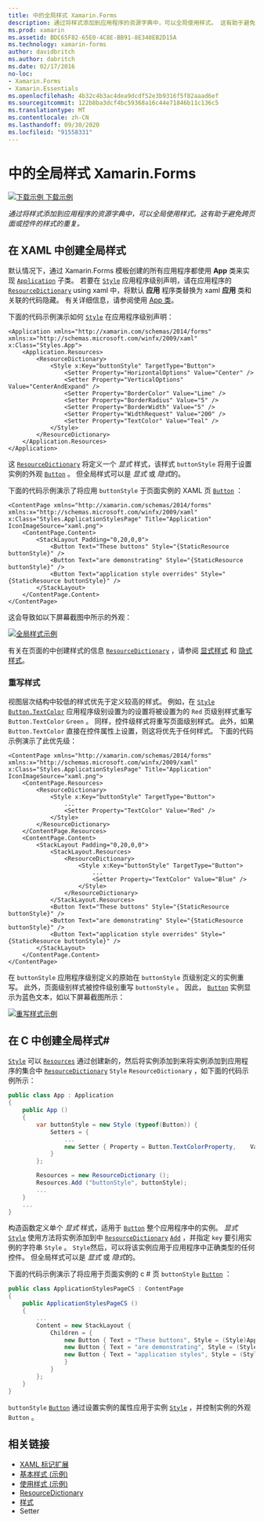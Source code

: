 ```yaml
---
title: 中的全局样式 Xamarin.Forms
description: 通过将样式添加到应用程序的资源字典中，可以全局使用样式。 这有助于避免跨页面或控件的样式的重复。
ms.prod: xamarin
ms.assetid: BDC65F82-65E0-4C8E-BB91-8E340EB2D15A
ms.technology: xamarin-forms
author: davidbritch
ms.author: dabritch
ms.date: 02/17/2016
no-loc:
- Xamarin.Forms
- Xamarin.Essentials
ms.openlocfilehash: 4b32c4b3ac4dea9dcdf52e3b9316f5f82aaad6ef
ms.sourcegitcommit: 122b8ba3dcf4bc59368a16c44e71846b11c136c5
ms.translationtype: MT
ms.contentlocale: zh-CN
ms.lasthandoff: 09/30/2020
ms.locfileid: "91558331"
---
```

# <a name="global-styles-in-no-locxamarinforms"></a>中的全局样式 Xamarin.Forms

[![下载示例](~/media/shared/download.png) 下载示例](https://docs.microsoft.com/samples/xamarin/xamarin-forms-samples/userinterface-styles-basicstyles)

_通过将样式添加到应用程序的资源字典中，可以全局使用样式。这有助于避免跨页面或控件的样式的重复。_

## <a name="create-a-global-style-in-xaml"></a>在 XAML 中创建全局样式

默认情况下，通过 Xamarin.Forms 模板创建的所有应用程序都使用 **App** 类来实现 [`Application`](xref:Xamarin.Forms.Application) 子类。 若要在 [`Style`](xref:Xamarin.Forms.Style) 应用程序级别声明，请在应用程序的 [`ResourceDictionary`](xref:Xamarin.Forms.ResourceDictionary) using xaml 中，将默认 **应用** 程序类替换为 xaml **应用** 类和关联的代码隐藏。 有关详细信息，请参阅使用 [App 类](~/xamarin-forms/app-fundamentals/application-class.md)。

下面的代码示例演示如何 [`Style`](xref:Xamarin.Forms.Style) 在应用程序级别声明：

```xaml
<Application xmlns="http://xamarin.com/schemas/2014/forms" xmlns:x="http://schemas.microsoft.com/winfx/2009/xaml" x:Class="Styles.App">
    <Application.Resources>
        <ResourceDictionary>
            <Style x:Key="buttonStyle" TargetType="Button">
                <Setter Property="HorizontalOptions" Value="Center" />
                <Setter Property="VerticalOptions" Value="CenterAndExpand" />
                <Setter Property="BorderColor" Value="Lime" />
                <Setter Property="BorderRadius" Value="5" />
                <Setter Property="BorderWidth" Value="5" />
                <Setter Property="WidthRequest" Value="200" />
                <Setter Property="TextColor" Value="Teal" />
            </Style>
        </ResourceDictionary>
    </Application.Resources>
</Application>
```

这 [`ResourceDictionary`](xref:Xamarin.Forms.ResourceDictionary) 将定义一个 *显式* 样式，该样式 `buttonStyle` 将用于设置实例的外观 [`Button`](xref:Xamarin.Forms.Button) 。 但全局样式可以是 *显式* 或 *隐式*的。

下面的代码示例演示了将应用 `buttonStyle` 于页面实例的 XAML 页 [`Button`](xref:Xamarin.Forms.Button) ：

```xaml
<ContentPage xmlns="http://xamarin.com/schemas/2014/forms" xmlns:x="http://schemas.microsoft.com/winfx/2009/xaml" x:Class="Styles.ApplicationStylesPage" Title="Application" IconImageSource="xaml.png">
    <ContentPage.Content>
        <StackLayout Padding="0,20,0,0">
            <Button Text="These buttons" Style="{StaticResource buttonStyle}" />
            <Button Text="are demonstrating" Style="{StaticResource buttonStyle}" />
            <Button Text="application style overrides" Style="{StaticResource buttonStyle}" />
        </StackLayout>
    </ContentPage.Content>
</ContentPage>
```

这会导致如以下屏幕截图中所示的外观：

[![全局样式示例](application-images/application-styles-1.png)](application-images/application-styles-1-large.png#lightbox "全局样式示例")

有关在页面的中创建样式的信息 [`ResourceDictionary`](xref:Xamarin.Forms.ResourceDictionary) ，请参阅 [显式样式](~/xamarin-forms/user-interface/styles/explicit.md) 和 [隐式样式](~/xamarin-forms/user-interface/styles/implicit.md)。

### <a name="override-styles"></a>重写样式

视图层次结构中较低的样式优先于定义较高的样式。 例如，在 [`Style`](xref:Xamarin.Forms.Style) [`Button.TextColor`](xref:Xamarin.Forms.Button.TextColor) 应用程序级别设置为的设置将被设置为的 `Red` 页级别样式重写 `Button.TextColor` `Green` 。 同样，控件级样式将重写页面级别样式。 此外，如果 `Button.TextColor` 直接在控件属性上设置，则这将优先于任何样式。 下面的代码示例演示了此优先级：

```xaml
<ContentPage xmlns="http://xamarin.com/schemas/2014/forms" xmlns:x="http://schemas.microsoft.com/winfx/2009/xaml" x:Class="Styles.ApplicationStylesPage" Title="Application" IconImageSource="xaml.png">
    <ContentPage.Resources>
        <ResourceDictionary>
            <Style x:Key="buttonStyle" TargetType="Button">
                ...
                <Setter Property="TextColor" Value="Red" />
            </Style>
        </ResourceDictionary>
    </ContentPage.Resources>
    <ContentPage.Content>
        <StackLayout Padding="0,20,0,0">
            <StackLayout.Resources>
                <ResourceDictionary>
                    <Style x:Key="buttonStyle" TargetType="Button">
                        ...
                        <Setter Property="TextColor" Value="Blue" />
                    </Style>
                </ResourceDictionary>
            </StackLayout.Resources>
            <Button Text="These buttons" Style="{StaticResource buttonStyle}" />
            <Button Text="are demonstrating" Style="{StaticResource buttonStyle}" />
            <Button Text="application style overrides" Style="{StaticResource buttonStyle}" />
        </StackLayout>
    </ContentPage.Content>
</ContentPage>
```

在 `buttonStyle` 应用程序级别定义的原始在 `buttonStyle` 页级别定义的实例重写。 此外，页面级别样式被控件级别重写 `buttonStyle` 。 因此， [`Button`](xref:Xamarin.Forms.Button) 实例显示为蓝色文本，如以下屏幕截图所示：

[![重写样式示例](application-images/application-styles-2.png)](application-images/application-styles-2-large.png#lightbox "重写样式示例")

## <a name="create-a-global-style-in-c35"></a>在 C 中创建全局样式&#35;

[`Style`](xref:Xamarin.Forms.Style) 可以 [`Resources`](xref:Xamarin.Forms.VisualElement.Resources) 通过创建新的，然后将实例添加到来将实例添加到应用程序的集合中 [`ResourceDictionary`](xref:Xamarin.Forms.ResourceDictionary) `Style` `ResourceDictionary` ，如下面的代码示例所示：

```csharp
public class App : Application
{
    public App ()
    {
        var buttonStyle = new Style (typeof(Button)) {
            Setters = {
                ...
                new Setter { Property = Button.TextColorProperty,    Value = Color.Teal }
            }
        };

        Resources = new ResourceDictionary ();
        Resources.Add ("buttonStyle", buttonStyle);
        ...
    }
    ...
}
```

构造函数定义单个 *显式* 样式，适用于 [`Button`](xref:Xamarin.Forms.Button) 整个应用程序中的实例。 *显式* [`Style`](xref:Xamarin.Forms.Style) 使用方法将实例添加到中 [`ResourceDictionary`](xref:Xamarin.Forms.ResourceDictionary) [`Add`](xref:Xamarin.Forms.ResourceDictionary.Add(System.String,System.Object)) ，并指定 `key` 要引用实例的字符串 `Style` 。 `Style`然后，可以将该实例应用于应用程序中正确类型的任何控件。 但全局样式可以是 *显式* 或 *隐式*的。

下面的代码示例演示了将应用于页面实例的 c # 页 `buttonStyle` [`Button`](xref:Xamarin.Forms.Button) ：

```csharp
public class ApplicationStylesPageCS : ContentPage
{
    public ApplicationStylesPageCS ()
    {
        ...
        Content = new StackLayout {
            Children = {
                new Button { Text = "These buttons", Style = (Style)Application.Current.Resources ["buttonStyle"] },
                new Button { Text = "are demonstrating", Style = (Style)Application.Current.Resources ["buttonStyle"] },
                new Button { Text = "application styles", Style = (Style)Application.Current.Resources ["buttonStyle"]
                }
            }
        };
    }
}
```

`buttonStyle` [`Button`](xref:Xamarin.Forms.Button) 通过设置实例的属性应用于实例 [`Style`](xref:Xamarin.Forms.NavigableElement.Style) ，并控制实例的外观 `Button` 。

## <a name="related-links"></a>相关链接

- [XAML 标记扩展](~/xamarin-forms/xaml/xaml-basics/xaml-markup-extensions.md)
- [基本样式 (示例) ](/samples/xamarin/xamarin-forms-samples/userinterface-styles-basicstyles)
- [使用样式 (示例) ](/samples/xamarin/xamarin-forms-samples/workingwithstyles)
- [ResourceDictionary](xref:Xamarin.Forms.ResourceDictionary)
- [样式](xref:Xamarin.Forms.Style)
- [](xref:Xamarin.Forms.Setter)Setter